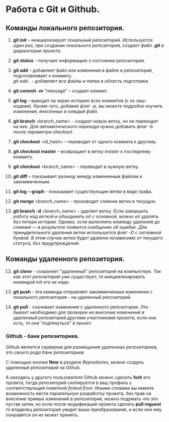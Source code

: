 # Работа с Git и Github.

## Команды локального репозитория. 


1.	**git init** – инициализирует локальный репозиторий.
_Используется один раз, при создании локального репозитория, создает файл **.git** в дирректории проекта_.

2.	**git status** – получает информацию о состоянии репозитория.

3.	**git add** – добавляет файл или изменения в файле в репозиторий, подготавливает к коммиту.  
_git add . - добавляет все файлы и папки в область подготовки._ 

4.	**git commit -m** "message" – создает коммит.

5.	**git log** – выводит на экран историю всех коммитов (с их хеш-кодами).
_Кроме того, добавив флаг -p, вы можете подробно изучить изменения, внесённые в каждый файл._

6. **git branch** <branch_name> - создает новую ветку, но не переходит на нее. 
_Для автоматического перехода нужно добавить флаг -b после параметра checkout_.

6.	**git checkout** <id_hash\> – переводит от одного коммита к другому.

7.	**git checkout master** – возвращает в ветку _master_ к последнему коммиту.

8. **git checkout** <branch_name\> - переводит в нужную ветку.

8.	**git diff** – показывает разницу между измененным файлом и закоммиченным.

9. **git log --graph** - показывает существующие ветви в  виде графа.

10. **git merge** <branch_name> - производит слияние ветки в текущую.

11. **git branch -d** <branch_name> - удаляет ветку.
_Если завершить работу над веткой и объединить её с основной, можно её удалять без потери истории. Однако, если выполнить команду удаления до слияния — в результате появится сообщение об ошибке. Для принудительного удаления ветки используется флаг -D с заглавной буквой. В этом случае ветка будет удалена независимо от текущего статуса, без предупреждений._


## Команды удаленного репозитория.

12. **git clone** <url> - сохраняет "удаленный" репозиторий на компьютере. 
_Так как этот репозиторий уже существует, то инициализировать командой init его не надо._

13. **git push** - эта команда отправляет закоммиченные изменения с локального репозитория - на удаленный репозиторий.

14. **git pull** - скачивает изменения с удаленного репозитория. _Это бывает необходимо для проверки на внесение изменений в удаленный репозиторий другими участниками проекта, если они есть, то они "подтянуться" в проект_

### Github - банк репозиториев.
_Github является сервером для размещения удаленных репозиториев, это своего рода банк репозиториев._

С помощью кнопки **New** в разделе _Repositories_, можно создать удаленный репозиторий на Github.

А находясь у другого пользователя Github можно сделать **fork** его проекта, тогда репозиторий скопируется в ваш профиль с соответствующей пометкой _forked from_. 
Иными словами вы имеете возможность вести паралельную разработку проекта, без прав на внесение прямых изменений в репозиторий, можно подумать что это пустая затея, но если после модификаций проекта сделать **pull reguest** то владелец репозитория увидит ваши преобразования, и если они ему понравятся он их может принять.